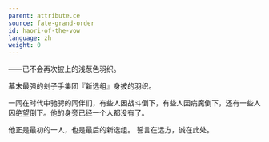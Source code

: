 ```yaml
---
parent: attribute.ce
source: fate-grand-order
id: haori-of-the-vow
language: zh
weight: 0
---
```


——已不会再次披上的浅葱色羽织。

幕末最强的刽子手集团『新选组』身披的羽织。

一同在时代中驰骋的同伴们，有些人因战斗倒下，有些人因病魔倒下，还有一些人因绝望倒下。他的身旁已经一个人都没有了。

他正是最初的一人，也是最后的新选组。
誓言在远方，诚在此处。
